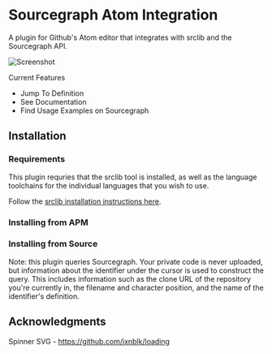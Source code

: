 # Sourcegraph Atom Integration
A plugin for Github's Atom editor that integrates with srclib and the Sourcegraph API.

![Screenshot](https://raw.githubusercontent.com/sourcegraph/sourcegraph-atom/master/screenshot.pnd)

Current Features
- Jump To Definition
- See Documentation
- Find Usage Examples on Sourcegraph

## Installation
### Requirements
This plugin requries that the srclib tool is installed, as well
as the language toolchains for the individual languages that you wish to use.

Follow the [srclib installation instructions here](http://srclib.org/gettingstarted/#install-srclib).

### Installing from APM
### Installing from Source

Note: this plugin queries Sourcegraph. Your private code is never uploaded,
but information about the identifier under the cursor is
used to construct the query. This includes information such as the clone URL of
the repository you're currently in, the filename and character position, and
the name of the identifier's definition.

## Acknowledgments
Spinner SVG - https://github.com/jxnblk/loading
